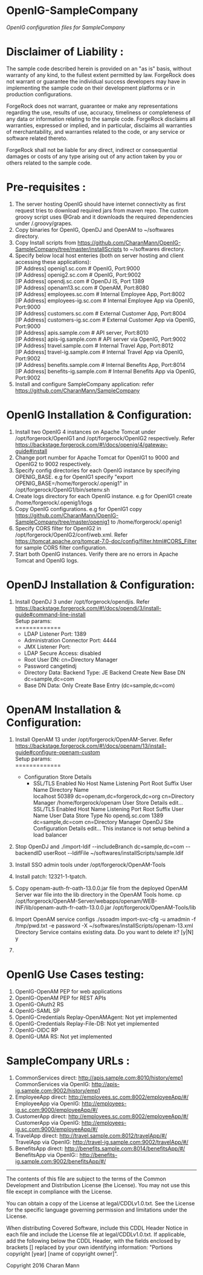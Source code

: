 # OpenIG-SampleCompany

*OpenIG configuration files for SampleCompany*


Disclaimer of Liability :
=========================
The sample code described herein is provided on an "as is" basis, without warranty of any kind, to the fullest extent permitted by law. ForgeRock does not warrant or guarantee the individual success developers may have in implementing the sample code on their development platforms or in production configurations.

ForgeRock does not warrant, guarantee or make any representations regarding the use, results of use, accuracy, timeliness or completeness of any data or information relating to the sample code. ForgeRock disclaims all warranties, expressed or implied, and in particular, disclaims all warranties of merchantability, and warranties related to the code, or any service or software related thereto.

ForgeRock shall not be liable for any direct, indirect or consequential damages or costs of any type arising out of any action taken by you or others related to the sample code.

Pre-requisites :
================
1. The server hosting OpenIG should have internet connectivity as first request tries to download required jars from maven repo. The custom groovy script uses @Grab and it downloads the required dependencies under <User-Home>/.groovy/grapes.
2. Copy binaries for OpenIG, OpenDJ and OpenAM to ~/softwares directory.
3. Copy Install scripts from https://github.com/CharanMann/OpenIG-SampleCompany/tree/master/installScripts to ~/softwares directory. 
4. Specify below local host enteries (both on server hosting and client accessing these applications): <br />
   [IP Address]  openig1.sc.com  # OpenIG, Port:9000 <br />
   [IP Address]  openig2.sc.com  # OpenIG, Port:9002 <br />
   [IP Address]  opendj.sc.com   # OpenDJ IS, Port 1389 <br />
   [IP Address]  openam13.sc.com # OpenAM, Port:8080 <br />
   [IP Address]  employees.sc.com # Internal Employee App, Port:8002 <br />
   [IP Address]  employees-ig.sc.com  # Internal Employee App via OpenIG, Port:9000 <br />
   [IP Address]  customers.sc.com  # External Customer App, Port:8004 <br />
   [IP Address]  customers-ig.sc.com # External Customer App  via OpenIG, Port:9000 <br />
   [IP Address]  apis.sample.com # API server, Port:8010 <br />
   [IP Address]  apis-ig.sample.com  # API server via OpenIG, Port:9002 <br />
   [IP Address]  travel.sample.com  # Internal Travel App, Port:8012 <br />
   [IP Address]  travel-ig.sample.com # Internal Travel App via OpenIG, Port:9002 <br />
   [IP Address]  benefits.sample.com # Internal Benefits App, Port:8014 <br />
   [IP Address]  benefits-ig.sample.com # Internal Benefits App via OpenIG, Port:9002
5. Install and configure SampleCompany application: refer https://github.com/CharanMann/SampleCompany  
  
   
OpenIG Installation & Configuration:
====================================
1. Install two OpenIG 4 instances on Apache Tomcat under /opt/forgerock/OpenIG1 and /opt/forgerock/OpenIG2 respectively. Refer https://backstage.forgerock.com/#!/docs/openig/4/gateway-guide#install
2. Change port number for Apache Tomcat for OpenIG1 to 9000 and OpenIG2 to 9002 respectively.  
3. Specify config directories for each OpenIG instance by specifying OPENIG_BASE. e.g for OpenIG1 specify "export OPENIG_BASE=/home/forgerock/.openig1" in /opt/forgerock/OpenIG1/bin/setenv.sh
4. Create logs directory for each OpenIG instance. e.g for OpenIG1 create /home/forgerock/.openig1/logs
5. Copy OpenIG configurations. e.g for OpenIG1 copy https://github.com/CharanMann/OpenIG-SampleCompany/tree/master/openig1 to /home/forgerock/.openig1 
6. Specify CORS filter for OpenIG2 in /opt/forgerock/OpenIG2/conf/web.xml. Refer https://tomcat.apache.org/tomcat-7.0-doc/config/filter.html#CORS_Filter for sample CORS filter configuration.
7. Start both OpenIG instances. Verify there are no errors in Apache Tomcat and OpenIG logs. 

OpenDJ Installation & Configuration:
====================================
1. Install OpenDJ 3 under /opt/forgerock/opendjis. Refer https://backstage.forgerock.com/#!/docs/opendj/3/install-guide#command-line-install <br />
   Setup params: <br />
   ============= <br />
   * LDAP Listener Port:            1389
   * Administration Connector Port: 4444
   * JMX Listener Port:
   * LDAP Secure Access:            disabled
   * Root User DN:                  cn=Directory Manager
   * Password                       cangetindj
   * Directory Data:                Backend Type: JE Backend
                                    Create New Base DN dc=sample,dc=com
   * Base DN Data: Only Create Base Entry (dc=sample,dc=com)

OpenAM Installation & Configuration:
====================================
1. Install OpenAM 13 under /opt/forgerock/OpenAM-Server. Refer https://backstage.forgerock.com/#!/docs/openam/13/install-guide#configure-openam-custom <br />
   Setup params: <br />
   ============= <br />
   * Configuration Store Details 
     * SSL/TLS Enabled No
Host Name
Listening Port
Root Suffix
User Name
Directory Name 	
localhost
50389
dc=openam,dc=forgerock,dc=org
cn=Directory Manager
/home/forgerock/openam
User Store Details edit...
SSL/TLS Enabled
Host Name
Listening Port
Root Suffix
User Name
User Data Store Type 	No
opendj.sc.com
1389
dc=sample,dc=com
cn=Directory Manager
OpenDJ
Site Configuration Details edit...
This instance is not setup behind a load balancer 

2. Stop OpenDJ and ./import-ldif --includeBranch dc=sample,dc=com --backendID userRoot --ldifFile ~/softwares/installScripts/sample.ldif
2. Install SSO admin tools under /opt/forgerock/OpenAM-Tools
3. Install patch: 12321-1-tpatch. 
4. Copy openam-auth-fr-oath-13.0.0.jar file from the deployed OpenAM Server war file into the lib directory in the OpenAM Tools home.
   cp /opt/forgerock/OpenAM-Server/webapps/openam/WEB-INF/lib/openam-auth-fr-oath-13.0.0.jar /opt/forgerock/OpenAM-Tools/lib
3. Import OpenAM service configs 
./ssoadm import-svc-cfg -u amadmin -f /tmp/pwd.txt -e password -X ~/softwares/installScripts/openam-13.xml
Directory Service contains existing data. Do you want to delete it? [y|N] y
4. 

OpenIG Use Cases testing:
========================= 
1. OpenIG-OpenAM PEP for web applications
2. OpenIG-OpenAM PEP for REST APIs
3. OpenIG-OAuth2 RS
4. OpenIG-SAML SP
5. OpenIG-Credentials Replay-OpenAMAgent: Not yet implemented
6. OpenIG-Credentials Replay-File-DB: Not yet implemented
7. OpenIG-OIDC RP
8. OpenIG-UMA RS: Not yet implemented


SampleCompany URLs :
===========================
1. CommonServices direct: http://apis.sample.com:8010/history/emp1 <br />
   CommonServices via OpenIG: http://apis-ig.sample.com:9002/history/emp1
2. EmployeeApp direct: http://employees.sc.com:8002/employeeApp/#/ <br />
   EmployeeApp via OpenIG: http://employees-ig.sc.com:9000/employeeApp/#/
3. CustomerApp direct: http://employees.sc.com:8002/employeeApp/#/ <br />
   CustomerApp via OpenIG: http://employees-ig.sc.com:9000/employeeApp/#/
4. TravelApp direct: http://travel.sample.com:8012/travelApp/#/ <br />
   TravelApp via OpenIG: http://travel-ig.sample.com:9002/travelApp/#/
5. BenefitsApp direct: http://benefits.sample.com:8014/benefitsApp/#/ <br />
   BenefitsApp via OpenIG:: http://benefits-ig.sample.com:9002/benefitsApp/#/

* * *

The contents of this file are subject to the terms of the Common Development and
Distribution License (the License). You may not use this file except in compliance with the
License.

You can obtain a copy of the License at legal/CDDLv1.0.txt. See the License for the
specific language governing permission and limitations under the License.

When distributing Covered Software, include this CDDL Header Notice in each file and include
the License file at legal/CDDLv1.0.txt. If applicable, add the following below the CDDL
Header, with the fields enclosed by brackets [] replaced by your own identifying
information: "Portions copyright [year] [name of copyright owner]".

Copyright 2016 Charan Mann
